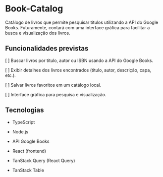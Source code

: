 # Book-Catalog

Catálogo de livros que permite pesquisar títulos utilizando a API do Google Books. Futuramente, contará com uma interface gráfica para facilitar a busca e visualização dos livros.

## Funcionalidades previstas

[ ] Buscar livros por título, autor ou ISBN usando a API do Google Books.

[ ] Exibir detalhes dos livros encontrados (título, autor, descrição, capa, etc.).

[ ] Salvar livros favoritos em um catálogo local.

[ ] Interface gráfica para pesquisa e visualização.

## Tecnologias

* TypeScript

* Node.js

* API Google Books

* React (frontend)

* TanStack Query (React Query)

* TanStack Table
